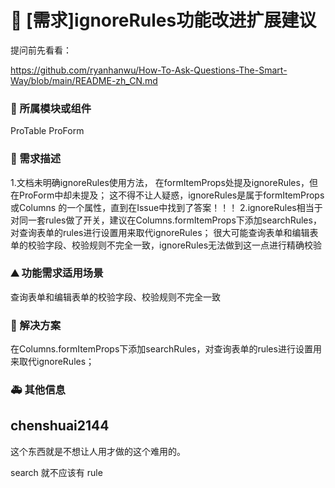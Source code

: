 # 👑 [需求]ignoreRules功能改进扩展建议

提问前先看看：

https://github.com/ryanhanwu/How-To-Ask-Questions-The-Smart-Way/blob/main/README-zh_CN.md

### 🔩 所属模块或组件

ProTable ProForm

<!--
如果你的功能需求率属于某个功能模块或者是组件的，请在此处标明，如对`table`组件有功能需求，则注明：率属组件：ProTable
 -->

### 🥰 需求描述

1.文档未明确ignoreRules使用方法， 在formItemProps处提及ignoreRules，但在ProForm中却未提及；
这不得不让人疑惑，ignoreRules是属于formItemProps或Columns 的一个属性，直到在Issue中找到了答案！！！
2.ignoreRules相当于对同一套rules做了开关，建议在Columns.formItemProps下添加searchRules，对查询表单的rules进行设置用来取代ignoreRules；
很大可能查询表单和编辑表单的校验字段、校验规则不完全一致，ignoreRules无法做到这一点进行精确校验

<!--
详细地描述需求，让大家都能理解
-->

### ⛰ 功能需求适用场景

查询表单和编辑表单的校验字段、校验规则不完全一致

<!--
请简单描述一下这个新功能通常或可以应用在哪些场景下
-->

### 🧐 解决方案

在Columns.formItemProps下添加searchRules，对查询表单的rules进行设置用来取代ignoreRules；

<!--
如果你有解决方案，在这里清晰地阐述
-->

### 🚑 其他信息

<!--
如截图等其他信息可以贴在这里
-->

## chenshuai2144

这个东西就是不想让人用才做的这个难用的。

search 就不应该有 rule
